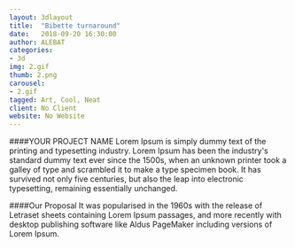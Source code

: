 ```yaml
---
layout: 3dlayout
title:  "Bibette turnaround"
date:   2018-09-20 16:30:00
author: ALEBAT
categories:
- 3d
img: 2.gif
thumb: 2.png
carousel:
- 2.gif
tagged: Art, Cool, Neat
client: No Client
website: No Website
---
```

####YOUR PROJECT NAME
Lorem Ipsum is simply dummy text of the printing and typesetting industry. Lorem Ipsum has been the industry's standard dummy text ever since the 1500s, when an unknown printer took a galley of type and scrambled it to make a type specimen book. It has survived not only five centuries, but also the leap into electronic typesetting, remaining essentially unchanged.

####Our Proposal
It was popularised in the 1960s with the release of Letraset sheets containing Lorem Ipsum passages, and more recently with desktop publishing software like Aldus PageMaker including versions of Lorem Ipsum.